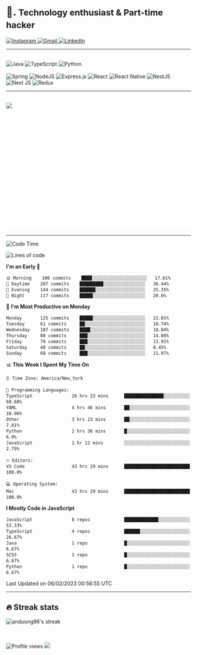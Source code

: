 <div align="left">
  <h1>👋. <small>Technology enthusiast & Part-time hacker</small></h1>

  <a href="https://www.instagram.com/ahdng">
    <img alt="Instagram" src="https://img.shields.io/badge/ahdng-%23E4405F.svg?style=for-the-badge&logo=Instagram&logoColor=white"/>
  </a>
  <a href="mailto:an.duongx@gmail.com">
    <img alt="Gmail" src="https://img.shields.io/badge/Gmail-D14836?style=for-the-badge&logo=gmail&logoColor=white" />
  </a>
  <a href="https://www.linkedin.com/in/ahdng">
    <img alt="LinkedIn" src="https://img.shields.io/badge/linkedin-%230077B5.svg?style=for-the-badge&logo=linkedin&logoColor=white"/>
  </a>

  <br/>
  <hr />
  <br/>

  <img alt="Java" src="https://img.shields.io/badge/java-%23ED8B00.svg?style=for-the-badge&logo=java&logoColor=white"/>
  <img alt="TypeScript" src="https://img.shields.io/badge/typescript-%23007ACC.svg?style=for-the-badge&logo=typescript&logoColor=white"/>
  <img alt="Python" src="https://img.shields.io/badge/python-%2314354C.svg?style=for-the-badge&logo=python&logoColor=white"/>

  <br />
  <br />
  <img alt="Spring" src="https://img.shields.io/badge/spring-%236DB33F.svg?style=for-the-badge&logo=spring&logoColor=white"/>
  <img alt="NodeJS" src="https://img.shields.io/badge/node.js-%2343853D.svg?style=for-the-badge&logo=node-dot-js&logoColor=white"/>
  <img alt="Express.js" src="https://img.shields.io/badge/express.js-%23404d59.svg?style=for-the-badge&logo=express&logoColor=%2361DAFB"/>
  <img alt="React" src="https://img.shields.io/badge/react-%2320232a.svg?style=for-the-badge&logo=react&logoColor=%2361DAFB"/>
  <img alt="React Native" src="https://img.shields.io/badge/react_native-%2320232a.svg?style=for-the-badge&logo=react&logoColor=%2361DAFB"/>
  <img alt="NestJS" src="https://img.shields.io/badge/nestjs-%23E0234E.svg?style=for-the-badge&logo=nestjs&logoColor=white" />
  <img alt="Next JS" src="https://img.shields.io/badge/nextjs-%23000000.svg?style=for-the-badge&logo=next.js&logoColor=white"/>
  <img alt="Redux" src="https://img.shields.io/badge/redux-%23593d88.svg?style=for-the-badge&logo=redux&logoColor=white"/>

  <br/>
  <hr />
  <br/>
  <img src="https://github-profile-trophy.vercel.app/?username=anduong96&theme=onedark" />
  <br/>
  <br/>

  ![Stats Overview](https://raw.githubusercontent.com/anduong96/github-stats-transparent/output/generated/overview.svg)

  <hr />
  
  <!--START_SECTION:waka-->
![Code Time](http://img.shields.io/badge/Code%20Time-3%2C621%20hrs%2032%20mins-blue)

![Lines of code](https://img.shields.io/badge/From%20Hello%20World%20I%27ve%20Written-95%20Thousand%20lines%20of%20code-blue)

**I'm an Early 🐤** 

```text
🌞 Morning    100 commits    ████░░░░░░░░░░░░░░░░░░░░░   17.61% 
🌆 Daytime    207 commits    █████████░░░░░░░░░░░░░░░░   36.44% 
🌃 Evening    144 commits    ██████░░░░░░░░░░░░░░░░░░░   25.35% 
🌙 Night      117 commits    █████░░░░░░░░░░░░░░░░░░░░   20.6%

```
📅 **I'm Most Productive on Monday** 

```text
Monday       125 commits    █████░░░░░░░░░░░░░░░░░░░░   22.01% 
Tuesday      61 commits     ██░░░░░░░░░░░░░░░░░░░░░░░   10.74% 
Wednesday    107 commits    ████░░░░░░░░░░░░░░░░░░░░░   18.84% 
Thursday     80 commits     ███░░░░░░░░░░░░░░░░░░░░░░   14.08% 
Friday       79 commits     ███░░░░░░░░░░░░░░░░░░░░░░   13.91% 
Saturday     48 commits     ██░░░░░░░░░░░░░░░░░░░░░░░   8.45% 
Sunday       68 commits     ███░░░░░░░░░░░░░░░░░░░░░░   11.97%

```


📊 **This Week I Spent My Time On** 

```text
⌚︎ Time Zone: America/New_York

💬 Programming Languages: 
TypeScript               26 hrs 23 mins      ███████████████░░░░░░░░░░   60.68% 
YAML                     4 hrs 46 mins       ██░░░░░░░░░░░░░░░░░░░░░░░   10.96% 
Other                    3 hrs 23 mins       ██░░░░░░░░░░░░░░░░░░░░░░░   7.81% 
Python                   2 hrs 36 mins       █░░░░░░░░░░░░░░░░░░░░░░░░   6.0% 
JavaScript               1 hr 12 mins        ░░░░░░░░░░░░░░░░░░░░░░░░░   2.79%

🔥 Editors: 
VS Code                  43 hrs 29 mins      █████████████████████████   100.0%

💻 Operating System: 
Mac                      43 hrs 29 mins      █████████████████████████   100.0%

```

**I Mostly Code in JavaScript** 

```text
JavaScript               8 repos             █████████████░░░░░░░░░░░░   53.33% 
TypeScript               4 repos             ██████░░░░░░░░░░░░░░░░░░░   26.67% 
Java                     1 repo              █░░░░░░░░░░░░░░░░░░░░░░░░   6.67% 
SCSS                     1 repo              █░░░░░░░░░░░░░░░░░░░░░░░░   6.67% 
Python                   1 repo              █░░░░░░░░░░░░░░░░░░░░░░░░   6.67%

```



 Last Updated on 06/02/2023 00:56:55 UTC
<!--END_SECTION:waka-->
  
  <hr />

  <h2>🔥 Streak stats</h2>
  <img alt="anduong96's streak" src="https://github-readme-streak-stats.herokuapp.com/?user=anduong96&theme=monokai-metallian&hide_border=true"/>
</div>
<br/>
<br/>

![Profile views](https://gpvc.arturio.dev/anduong96)
![](https://hit.yhype.me/github/profile?user_id=13195989)
